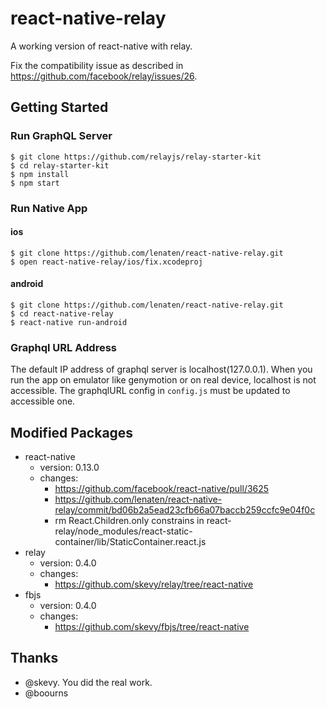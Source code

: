 # react-native-relay

A working version of react-native with relay.

Fix the compatibility issue as described in https://github.com/facebook/relay/issues/26. 

## Getting Started

### Run GraphQL Server

```
$ git clone https://github.com/relayjs/relay-starter-kit
$ cd relay-starter-kit
$ npm install
$ npm start
```

### Run Native App

#### ios
```
$ git clone https://github.com/lenaten/react-native-relay.git
$ open react-native-relay/ios/fix.xcodeproj
```

#### android
```
$ git clone https://github.com/lenaten/react-native-relay.git
$ cd react-native-relay
$ react-native run-android
```

### Graphql URL Address

The default IP address of graphql server is localhost(127.0.0.1). 
When you run the app on emulator like genymotion or on real device, localhost is not accessible. The graphqlURL config in `config.js` must be updated to accessible one.

## Modified Packages

- react-native
  - version: 0.13.0
  - changes: 
    - https://github.com/facebook/react-native/pull/3625
    - https://github.com/lenaten/react-native-relay/commit/bd06b2a5ead23cfb66a07baccb259ccfc9e04f0c
    - rm React.Children.only constrains in react-relay/node_modules/react-static-container/lib/StaticContainer.react.js
- relay
  - version: 0.4.0
  - changes: 
    - https://github.com/skevy/relay/tree/react-native
- fbjs
  - version: 0.4.0
  - changes: 
    - https://github.com/skevy/fbjs/tree/react-native

## Thanks
- @skevy. You did the real work.
- @boourns
